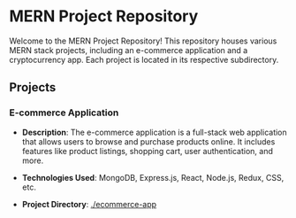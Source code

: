 # MERN Project Repository

Welcome to the MERN Project Repository! This repository houses various MERN stack projects, including an e-commerce application and a cryptocurrency app. Each project is located in its respective subdirectory.

## Projects

### E-commerce Application

- **Description**: The e-commerce application is a full-stack web application that allows users to browse and purchase products online. It includes features like product listings, shopping cart, user authentication, and more.

- **Technologies Used**: MongoDB, Express.js, React, Node.js, Redux, CSS, etc.

- **Project Directory**: [./ecommerce-app](./E-commerse)
